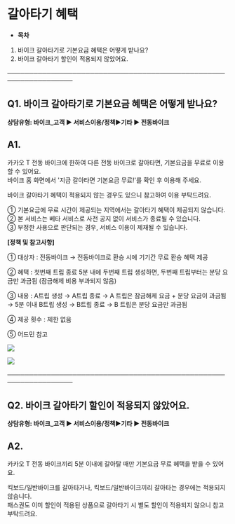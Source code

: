 # 갈아타기 혜택

* **목차**

1. 바이크 갈아타기로 기본요금 혜택은 어떻게 받나요?
2. 바이크 갈아타기 할인이 적용되지 않았어요.

─────────────────────────────────────────────────────────────────

**Q1. 바이크 갈아타기로 기본요금 혜택은 어떻게 받나요?**
-----------------------------------

**상담유형: **바이크\_고객 ▶ 서비스이용/정책****▶****기타 ▶ 전동바이크****

**A1.**
-------

카카오 T 전동 바이크에 한하여 다른 전동 바이크로 갈아타면, 기본요금을 무료로 이용할 수 있어요.  
바이크 홈 화면에서 '지금 갈아타면 기본요금 무료!'를 확인 후 이용해 주세요.  
  
바이크 갈아타기 혜택이 적용되지 않는 경우도 있으니 참고하여 이용 부탁드려요.  
  
① 기본요금에 무료 시간이 제공되는 지역에서는 갈아타기 혜택이 제공되지 않습니다.  
② 본 서비스는 베타 서비스로 사전 공지 없이 서비스가 종료될 수 있습니다.  
③ 부정한 사용으로 판단되는 경우, 서비스 이용이 제재될 수 있습니다.

**[정책 및 참고사항]**

① 대상자 : 전동바이크 → 전동바이크로 환승 시에 기기간 무료 환승 혜택 제공

② 혜택 : 첫번째 트립 종료 5분 내에 두번째 트립 생성하면, 두번째 트립부터는 분당 요금만 과금됨 (잠금해제 비용 부과되지 않음)

③ 내용 : A트립 생성 → A트립 종료 → A 트립은 잠금해제 요금 + 분당 요금이 과금됨 → 5분 이내 B트립 생성 → B트립 종료 → B 트립은 분당 요금만 과금됨

④ 제공 횟수 : 제한 없음

⑤ 어드민 참고

![](https://kakaomobilitysupport.zendesk.com/hc/article_attachments/36909311170841)

![](https://kakaomobilitysupport.zendesk.com/hc/article_attachments/36909311175193)

─────────────────────────────────────────────────────────────────

**Q2. 바이크 갈아타기 할인이 적용되지 않았어요.**
-------------------------------

**상담유형: **바이크\_고객 ▶ 서비스이용/정책****▶****기타 ▶ 전동바이크****

**A2.**
-------

카카오 T 전동 바이크끼리 5분 이내에 갈아탈 때만 기본요금 무료 혜택을 받을 수 있어요.  
  
킥보드/일반바이크를 갈아타거나, 킥보드/일반바이크끼리 갈아타는 경우에는 적용되지 않습니다.  
패스권도 이미 할인이 적용된 상품으로 갈아타기 시 별도 할인이 적용되지 않으니 참고 부탁드려요.